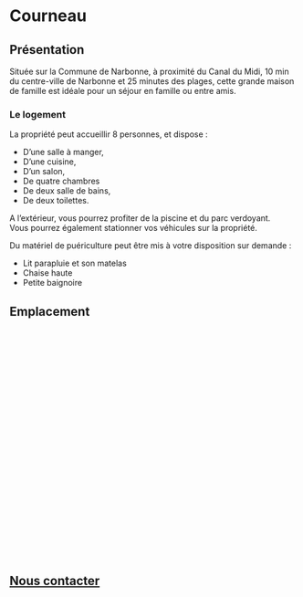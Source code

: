 # Courneau

## Présentation
Située sur la Commune de Narbonne, 
à proximité du Canal du Midi, 
10 min du centre-ville de Narbonne et 25 minutes des plages, 
cette grande maison de famille est idéale pour un séjour en famille ou entre amis.

### Le logement
La propriété peut accueillir 8 personnes, et dispose :

* D’une salle à manger,
* D’une cuisine,
* D’un salon,
* De quatre chambres
* De deux salle de bains,
* De deux toilettes.

A l’extérieur, vous pourrez profiter de la piscine et du parc verdoyant.  
Vous pourrez également stationner vos véhicules sur la propriété.

Du matériel de puériculture peut être mis à votre disposition sur demande :
* Lit parapluie et son matelas
* Chaise haute
* Petite baignoire

## Emplacement
<link rel="stylesheet" href="https://unpkg.com/leaflet@1.3.1/dist/leaflet.css" integrity="sha512-Rksm5RenBEKSKFjgI3a41vrjkw4EVPlJ3+OiI65vTjIdo9brlAacEuKOiQ5OFh7cOI1bkDwLqdLw3Zg0cRJAAQ==" crossorigin="" />
<style type="text/css">
#map{ /* la carte DOIT avoir une hauteur sinon elle n'apparaît pas */
    height:400px;
}
</style>
<div id="map"></div>

<!-- Fichiers Javascript -->
<script src="https://unpkg.com/leaflet@1.3.1/dist/leaflet.js" integrity="sha512-/Nsx9X4HebavoBvEBuyp3I7od5tA0UzAxs+j83KgC8PU0kgB4XiK4Lfe4y4cgBtaRJQEIFCW+oC506aPT2L1zw==" crossorigin=""></script>
<script type="text/javascript">
// On initialise la latitude et la longitude de Paris (centre de la carte)
const lat = 43.2172;
const lon = 3.0187;
// Fonction d'initialisation de la carte
const initMap = () => {
    // Créer l'objet "macarte" et l'insèrer dans l'élément HTML qui a l'ID "map"
    const map = L.map('map').setView([lat, lon], 13);
    // Leaflet ne récupère pas les cartes (tiles) sur un serveur par défaut. Nous devons lui préciser où nous souhaitons les récupérer. Ici, openstreetmap.fr
    L.tileLayer('https://{s}.tile.openstreetmap.fr/osmfr/{z}/{x}/{y}.png', {
        // Il est toujours bien de laisser le lien vers la source des données
        attribution: 'données © <a href="//osm.org/copyright">OpenStreetMap</a>/ODbL - rendu <a href="//openstreetmap.fr">OSM France</a>',
        minZoom: 1,
        maxZoom: 20
    }).addTo(map);
}
window.onload = initMap
</script>

## [Nous contacter](mailto:courneau-location@gmail.com)

